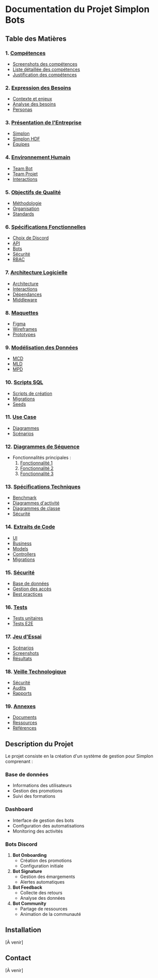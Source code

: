 # Documentation du Projet Simplon Bots

## Table des Matières

### 1. [Compétences](doc/1-competences/README.md)
- [Screenshots des compétences](doc/1-competences/screenshots/)
- [Liste détaillée des compétences](doc/1-competences/competences.md)
- [Justification des compétences](doc/1-competences/README.md#justification)

### 2. [Expression des Besoins](doc/2-expression-besoins/README.md)
- [Contexte et enjeux](doc/2-expression-besoins/contexte/contexte-et-enjeux.md)
- [Analyse des besoins](doc/2-expression-besoins/analyse/analyse-besoins.md)
- [Personas](doc/2-expression-besoins/personas/personas.md)

### 3. [Présentation de l'Entreprise](doc/3-presentation-entreprise/README.md)
- [Simplon](doc/3-presentation-entreprise/simplon.md)
- [Simplon HDF](doc/3-presentation-entreprise/simplon-hdf.md)
- [Équipes](doc/3-presentation-entreprise/equipes.md)

### 4. [Environnement Humain](doc/4-environnement-humain/README.md)
- [Team Bot](doc/4-environnement-humain/team-bot.md)
- [Team Projet](doc/4-environnement-humain/team-projet.md)
- [Interactions](doc/4-environnement-humain/interactions.md)

### 5. [Objectifs de Qualité](doc/5-objectifs-qualite/README.md)
- [Méthodologie](doc/5-objectifs-qualite/methodologie.md)
- [Organisation](doc/5-objectifs-qualite/organisation.md)
- [Standards](doc/5-objectifs-qualite/standards.md)

### 6. [Spécifications Fonctionnelles](doc/6-specifications-fonctionnelles/README.md)
- [Choix de Discord](doc/6-specifications-fonctionnelles/discord-choice.md)
- [API](doc/6-specifications-fonctionnelles/api-specs.md)
- [Bots](doc/6-specifications-fonctionnelles/bots-specs.md)
- [Sécurité](doc/6-specifications-fonctionnelles/security-specs.md)
- [RBAC](doc/6-specifications-fonctionnelles/rbac-specs.md)

### 7. [Architecture Logicielle](doc/7-architecture-logicielle/README.md)
- [Architecture](doc/7-architecture-logicielle/architecture.md)
- [Interactions](doc/7-architecture-logicielle/interactions.md)
- [Dépendances](doc/7-architecture-logicielle/dependencies.md)
- [Middleware](doc/7-architecture-logicielle/middleware.md)

### 8. [Maquettes](doc/8-maquettes/README.md)
- [Figma](doc/8-maquettes/figma/)
- [Wireframes](doc/8-maquettes/wireframes/)
- [Prototypes](doc/8-maquettes/prototypes/)

### 9. [Modélisation des Données](doc/9-modelisation-donnees/README.md)
- [MCD](doc/9-modelisation-donnees/mcd/modele-conceptuel.md)
- [MLD](doc/9-modelisation-donnees/mld/modele-logique.md)
- [MPD](doc/9-modelisation-donnees/mpd/modele-physique.md)

### 10. [Scripts SQL](doc/10-scripts-sql/README.md)
- [Scripts de création](doc/10-scripts-sql/creation/)
- [Migrations](doc/10-scripts-sql/migrations/)
- [Seeds](doc/10-scripts-sql/seeds/)

### 11. [Use Case](doc/11-use-case/README.md)
- [Diagrammes](doc/11-use-case/diagrammes/)
- [Scénarios](doc/11-use-case/scenarios/)

### 12. [Diagrammes de Séquence](doc/12-diagrammes-sequence/README.md)
- Fonctionnalités principales :
  1. [Fonctionnalité 1](doc/12-diagrammes-sequence/README.md#fonctionnalite-1)
  2. [Fonctionnalité 2](doc/12-diagrammes-sequence/README.md#fonctionnalite-2)
  3. [Fonctionnalité 3](doc/12-diagrammes-sequence/README.md#fonctionnalite-3)

### 13. [Spécifications Techniques](doc/13-specifications-techniques/README.md)
- [Benchmark](doc/13-specifications-techniques/benchmark/)
- [Diagrammes d'activité](doc/13-specifications-techniques/diagrammes/activite/)
- [Diagrammes de classe](doc/13-specifications-techniques/diagrammes/classe/)
- [Sécurité](doc/13-specifications-techniques/securite/)

### 14. [Extraits de Code](doc/14-extraits-code/README.md)
- [UI](doc/14-extraits-code/ui/)
- [Business](doc/14-extraits-code/business/)
- [Models](doc/14-extraits-code/models/)
- [Controllers](doc/14-extraits-code/controllers/)
- [Migrations](doc/14-extraits-code/migrations/)

### 15. [Sécurité](doc/15-securite/README.md)
- [Base de données](doc/15-securite/database/)
- [Gestion des accès](doc/15-securite/access/)
- [Best practices](doc/15-securite/best-practices/)

### 16. [Tests](doc/16-tests/README.md)
- [Tests unitaires](doc/16-tests/unitaires/)
- [Tests E2E](doc/16-tests/e2e/)

### 17. [Jeu d'Essai](doc/17-jeu-essai/README.md)
- [Scénarios](doc/17-jeu-essai/scenarios/)
- [Screenshots](doc/17-jeu-essai/screenshots/)
- [Résultats](doc/17-jeu-essai/resultats/)

### 18. [Veille Technologique](doc/18-veille/README.md)
- [Sécurité](doc/18-veille/securite/)
- [Audits](doc/18-veille/audits/)
- [Rapports](doc/18-veille/rapports/)

### 19. [Annexes](doc/annexes/README.md)
- [Documents](doc/annexes/documents/)
- [Ressources](doc/annexes/ressources/)
- [Références](doc/annexes/references/)

## Description du Projet

Le projet consiste en la création d'un système de gestion pour Simplon comprenant :

### Base de données
- Informations des utilisateurs
- Gestion des promotions
- Suivi des formations

### Dashboard
- Interface de gestion des bots
- Configuration des automatisations
- Monitoring des activités

### Bots Discord
1. **Bot Onboarding**
   - Création des promotions
   - Configuration initiale
2. **Bot Signature**
   - Gestion des émargements
   - Alertes automatiques
3. **Bot Feedback**
   - Collecte des retours
   - Analyse des données
4. **Bot Community**
   - Partage de ressources
   - Animation de la communauté

## Installation

[À venir]

## Contact

[À venir] 